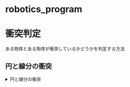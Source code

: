 # robotics_program

# 衝突判定
ある物体とある物体が衝突しているかどうかを判定する方法
## 円と線分の衝突
<details>
  <summary>円と線分の衝突</summary>
  
  ## プログラム
  | プログラム名 | 説明 |
  | ---- | ---- |
  |circle_collision_check.py|2軸のロボットアーム（線分）と円の衝突判定を実行する．|
  |circle_collision_anime.py|2軸のロボットアーム（線分）と円の衝突判定を実行する．結果をmp4で保存する（時間がすごくかかる）|
  |circle_collision_step_check.py|2軸のロボットアーム（線分）と円の衝突判定を「階層的に」実行する．階層的に衝突判定を行うことで処理時間が低減する．|
  
</details>

[](ここまで運動学・逆運動学-------------------------------------------------------------------------------------)
